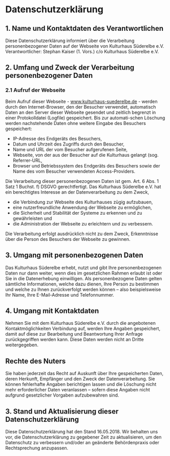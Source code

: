 # Datenschutzerklärung

## 1. Name und Kontaktdaten des Verantwortlichen

Diese Datenschutzerklärung informiert über die Verarbeitung personenbezogener Daten
auf der Webseite von Kulturhaus Süderelbe e.V.  
Verantwortlicher:  Stephan Kaiser (1. Vors.)  c/o Kulturhaus Süderelbe e.V. 

## 2. Umfang und Zweck der Verarbeitung personenbezogener Daten

### 2.1 Aufruf der Webseite

Beim Aufruf dieser Webseite - www.kulturhaus-suederelbe.de - werden durch den Internet-Browser, 
den der Besucher verwendet, automatisch Daten an den Server dieser Webseite gesendet und zeitlich begrenzt
in einer Protokolldatei (Logfile) gespeichert. Bis zur automati-schen Löschung werden nachstehende 
Daten ohne weitere Eingabe des Besuchers gespeichert:  
- IP-Adresse des Endgeräts des Besuchers,  
- Datum und Uhrzeit des Zugriffs durch den Besucher,    
- Name und URL der vom Besucher aufgerufenen Seite,  
- Webseite, von der aus der Besucher auf die Kulturhaus gelangt (sog. Referrer-URL,  
- Browser und Betriebssystem des Endgeräts des Besuchers sowie der Name des vom Besucher verwendeten Access-Providers.   
    

Die Verarbeitung dieser personenbezogenen Daten ist gem. Art. 6 Abs. 1 Satz 1 Buchst. f)
DSGVO gerechtfertigt. Das Kulturhaus Süderelbe e.V. hat ein berechtigtes Interesse an der Datenverarbeitung 
zu dem Zweck,  
- die Verbindung zur Webseite des Kulturhauses zügig aufzubauen,  
- eine nutzerfreundliche Anwendung der Webseite zu ermöglichen,  
- die Sicherheit und Stabilität der Systeme zu erkennen und zu gewährleisten und  
- die Administration der Webseite zu erleichtern und zu verbessern.  

Die Verarbeitung erfolgt ausdrücklich nicht zu dem Zweck, Erkenntnisse über die Person des Besuchers
der Webseite zu gewinnen.

## 3. Umgang mit personenbezogenen Daten
Das Kulturhaus Süderelbe erhebt, nutzt und gibt Ihre personenbezogenen Daten nur dann weiter, 
wenn dies im gesetzlichen Rahmen erlaubt ist oder Sie in die Datenerhebung einwilligen.
Als personenbezogene Daten gelten sämtliche Informationen, welche dazu dienen, Ihre Person zu bestimmen 
und welche zu Ihnen zurückverfolgt werden können – also beispielsweise Ihr Name, Ihre E-Mail-Adresse und Telefonnummer.

## 4. Umgang mit Kontaktdaten
Nehmen Sie mit dem Kulturhaus Süderelbe e.V. durch die angebotenen Kontaktmöglichkeiten Verbindung
auf, werden Ihre Angaben gespeichert, damit auf diese zur Bearbeitung und Beantwortung Ihrer Anfrage zurückgegriffen
werden kann. Diese Daten werden nicht an Dritte weitergegeben.

## Rechte des Nuters
Sie haben jederzeit das Recht auf Auskunft über Ihre gespeicherten Daten, deren Herkunft, Empfänger und den Zweck der 
Datenverarbeitung. Sie können fehlerhafte Angaben berichtigen lassen und die Löschung nicht mehr erforderlicher Daten veranlassen – 
sofern diese Angaben nicht aufgrund gesetzlicher Vorgaben aufzubewahren sind. 
 
## 3. Stand und Aktualisierung dieser Datenschutzerklärung
Diese Datenschutzerklärung hat den Stand 16.05.2018. Wir behalten uns vor, die Datenschutzerklärung 
zu gegebener Zeit zu aktualisieren, um den Datenschutz zu verbessern und/oder an geänderte Behördenpraxis 
oder Rechtsprechung anzupassen.

 


